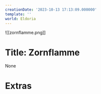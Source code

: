 ```yaml
---
creationDate: '2023-10-13 17:13:09.000000'
template: ''
world: Eldoria
---
```

![[zornflamme.png]]

# Title: Zornflamme

None

# Extras

